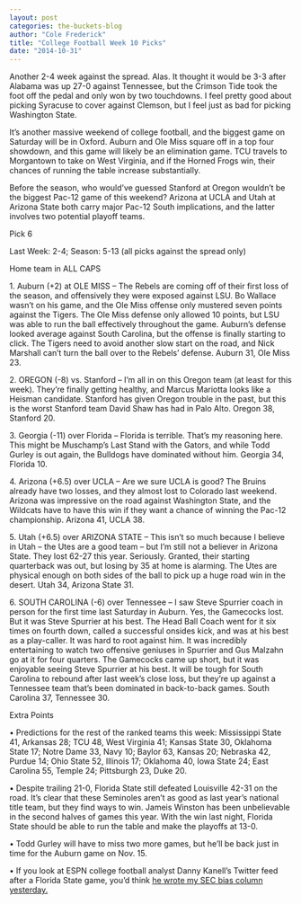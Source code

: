 ```yaml
---
layout: post
categories: the-buckets-blog
author: "Cole Frederick"
title: "College Football Week 10 Picks"
date: "2014-10-31"
---
```


Another 2-4 week against the spread. Alas. It thought it would be 3-3 after Alabama was up 27-0 against Tennessee, but the Crimson Tide took the foot off the pedal and only won by two touchdowns. I feel pretty good about picking Syracuse to cover against Clemson, but I feel just as bad for picking Washington State.

It’s another massive weekend of college football, and the biggest game on Saturday will be in Oxford. Auburn and Ole Miss square off in a top four showdown, and this game will likely be an elimination game. TCU travels to Morgantown to take on West Virginia, and if the Horned Frogs win, their chances of running the table increase substantially.

Before the season, who would’ve guessed Stanford at Oregon wouldn’t be the biggest Pac-12 game of this weekend? Arizona at UCLA and Utah at Arizona State both carry major Pac-12 South implications, and the latter involves two potential playoff teams.

Pick 6

Last Week: 2-4; Season: 5-13 (all picks against the spread only)

Home team in ALL CAPS

1\. Auburn (+2) at OLE MISS – The Rebels are coming off of their first loss of the season, and offensively they were exposed against LSU. Bo Wallace wasn’t on his game, and the Ole Miss offense only mustered seven points against the Tigers. The Ole Miss defense only allowed 10 points, but LSU was able to run the ball effectively throughout the game. Auburn’s defense looked average against South Carolina, but the offense is finally starting to click. The Tigers need to avoid another slow start on the road, and Nick Marshall can’t turn the ball over to the Rebels’ defense. Auburn 31, Ole Miss 23.

2\. OREGON (-8) vs. Stanford – I’m all in on this Oregon team (at least for this week). They’re finally getting healthy, and Marcus Mariotta looks like a Heisman candidate. Stanford has given Oregon trouble in the past, but this is the worst Stanford team David Shaw has had in Palo Alto. Oregon 38, Stanford 20.

3\. Georgia (-11) over Florida – Florida is terrible. That’s my reasoning here. This might be Muschamp’s Last Stand with the Gators, and while Todd Gurley is out again, the Bulldogs have dominated without him. Georgia 34, Florida 10.

4\. Arizona (+6.5) over UCLA – Are we sure UCLA is good? The Bruins already have two losses, and they almost lost to Colorado last weekend. Arizona was impressive on the road against Washington State, and the Wildcats have to have this win if they want a chance of winning the Pac-12 championship. Arizona 41, UCLA 38.

5\. Utah (+6.5) over ARIZONA STATE – This isn’t so much because I believe in Utah – the Utes are a good team – but I’m still not a believer in Arizona State. They lost 62-27 this year. Seriously. Granted, their starting quarterback was out, but losing by 35 at home is alarming. The Utes are physical enough on both sides of the ball to pick up a huge road win in the desert. Utah 34, Arizona State 31.

6\. SOUTH CAROLINA (-6) over Tennessee – I saw Steve Spurrier coach in person for the first time last Saturday in Auburn. Yes, the Gamecocks lost. But it was Steve Spurrier at his best. The Head Ball Coach went for it six times on fourth down, called a successful onsides kick, and was at his best as a play-caller. It was hard to root against him. It was incredibly entertaining to watch two offensive geniuses in Spurrier and Gus Malzahn go at it for four quarters. The Gamecocks came up short, but it was enjoyable seeing Steve Spurrier at his best. It will be tough for South Carolina to rebound after last week’s close loss, but they’re up against a Tennessee team that’s been dominated in back-to-back games. South Carolina 37, Tennessee 30.

Extra Points

• Predictions for the rest of the ranked teams this week: Mississippi State 41, Arkansas 28; TCU 48, West Virginia 41; Kansas State 30, Oklahoma State 17; Notre Dame 33, Navy 10; Baylor 63, Kansas 20; Nebraska 42, Purdue 14; Ohio State 52, Illinois 17; Oklahoma 40, Iowa State 24; East Carolina 55, Temple 24; Pittsburgh 23, Duke 20.

• Despite trailing 21-0, Florida State still defeated Louisville 42-31 on the road. It’s clear that these Seminoles aren’t as good as last year’s national title team, but they find ways to win. Jameis Winston has been unbelievable in the second halves of games this year. With the win last night, Florida State should be able to run the table and make the playoffs at 13-0.

• Todd Gurley will have to miss two more games, but he’ll be back just in time for the Auburn game on Nov. 15.

• If you look at ESPN college football analyst Danny Kanell’s Twitter feed after a Florida State game, you’d think [he wrote my SEC bias column yesterday.](http://www.thehighscreen.com/2014/10/sick-of-sec-bias-me-too/)

